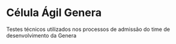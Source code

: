 # Célula Ágil Genera

Testes técnicos utilizados nos processos de admissão do time de desenvolvimento da Genera
